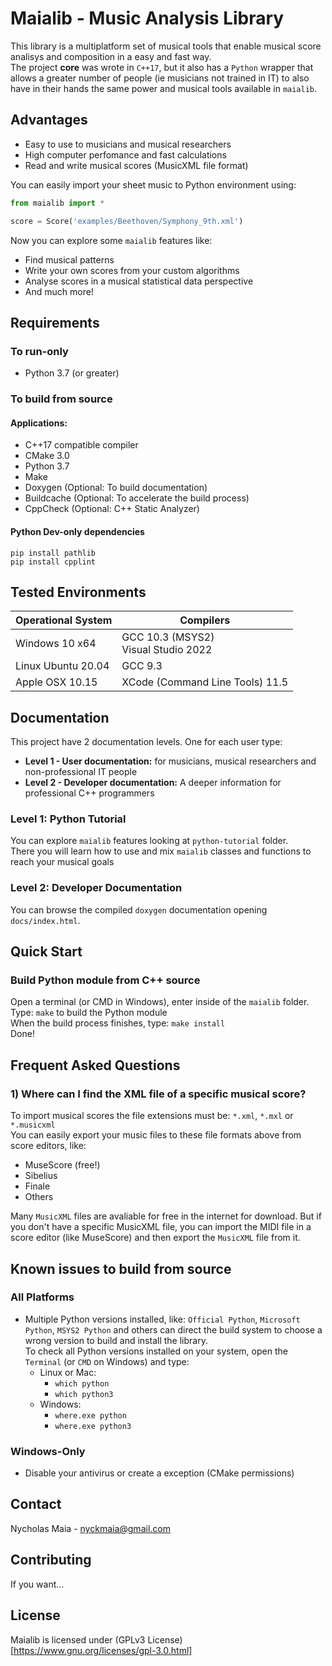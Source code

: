 # Maialib - Music Analysis Library

This library is a multiplatform set of musical tools that enable musical score analisys and composition in a easy and fast way. <br>
The project **core** was wrote in `C++17`, but it also has a `Python` wrapper that allows a greater number of people (ie musicians not trained in IT) to also have in their hands the same power and musical tools available in `maialib`.

## Advantages
- Easy to use to musicians and musical researchers
- High computer perfomance and fast calculations
- Read and write musical scores (MusicXML file format)

You can easily import your sheet music to Python environment using:
```python
from maialib import * 

score = Score('examples/Beethoven/Symphony_9th.xml')
```

Now you can explore some `maialib` features like:

- Find musical patterns
- Write your own scores from your custom algorithms
- Analyse scores in a musical statistical data perspective
- And much more! 

## Requirements
### To run-only
- Python 3.7 (or greater)

### To build from source
#### Applications:
- C++17 compatible compiler
- CMake 3.0
- Python 3.7
- Make
- Doxygen (Optional: To build documentation)
- Buildcache (Optional: To accelerate the build process)
- CppCheck (Optional: C++ Static Analyzer)

#### Python Dev-only dependencies
```
pip install pathlib
pip install cpplint
```

## Tested Environments

Operational System | Compilers
------------------ | ----------------
Windows 10 x64     | GCC 10.3 (MSYS2) <br> Visual Studio 2022
Linux Ubuntu 20.04 | GCC 9.3
Apple OSX 10.15    | XCode (Command Line Tools) 11.5

## Documentation
This project have 2 documentation levels. One for each user type:
- **Level 1 - User documentation:** for musicians, musical researchers and non-professional IT people
- **Level 2 - Developer documentation:** A deeper information for professional C++ programmers

### Level 1: Python Tutorial
You can explore `maialib` features looking at `python-tutorial` folder. <br>
There you will learn how to use and mix `maialib` classes and functions to reach your musical goals

### Level 2: Developer Documentation
You can browse the compiled `doxygen` documentation opening `docs/index.html`. <br>

## Quick Start
### Build Python module from C++ source
Open a terminal (or CMD in Windows), enter inside of the `maialib` folder. <br>
Type: `make` to build the Python module <br>
When the build process finishes, type: `make install` <br>
Done!

## Frequent Asked Questions
### 1) Where can I find the XML file of a specific musical score?

To import musical scores the file extensions must be: `*.xml`, `*.mxl` or `*.musicxml` <br>
You can easily export your music files to these file formats above from score editors, like:

- MuseScore (free!)
- Sibelius
- Finale
- Others

Many `MusicXML` files are avaliable for free in the internet for download.
But if you don't have a specific MusicXML file, you can import the MIDI file in a score editor (like MuseScore) and then export the `MusicXML` file from it.

## Known issues to build from source
### All Platforms
- Multiple Python versions installed, like: `Official Python`, `Microsoft Python`, `MSYS2 Python` and others can direct the build system to choose a wrong version to build and install the library. <br>
To check all Python versions installed on your system, open the `Terminal` (or `CMD` on Windows) and type:
    - Linux or Mac:
        - `which python`
        - `which python3`
    - Windows:
        - `where.exe python`
        - `where.exe python3`

### Windows-Only
- Disable your antivirus or create a exception (CMake permissions)

## Contact
Nycholas Maia - nyckmaia@gmail.com

## Contributing
If you want...

## License
Maialib is licensed under (GPLv3 License) [https://www.gnu.org/licenses/gpl-3.0.html]

